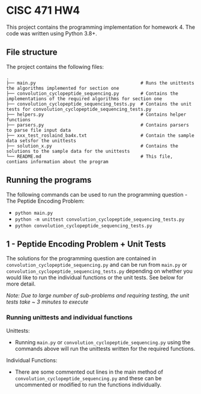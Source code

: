 # CISC 471 HW4

This project contains the programming implementation for homework 4. The code was written using Python 3.8+.

## File structure

The project contains the following files:

```
.
├── main.py                                       # Runs the unittests the algorithms implemented for section one
├── convolution_cyclopeptide_sequencing.py        # Contains the implementations of the required algorithms for section one
├── convolution_cyclopeptide_sequencing_tests.py  # Contains the unit tests for convolution_cyclopeptide_sequencing_tests.py
├── helpers.py                                    # Contains helper functions
├── parsers.py                                    # Contains parsers to parse file input data
├── xxx_test_roslaind_ba4x.txt                    # Contain the sample data setsfor the unittests
├── solution_x.py                                 # Contains the solutions to the sample data for the unittests
└── README.md                                     # This file, contians information about the program
```

## Running the programs

The following commands can be used to run the programming question - The Peptide Encoding Problem:

- `python main.py`
- `python -m unittest convolution_cyclopeptide_sequencing_tests.py`
- `python convolution_cyclopeptide_sequencing_tests.py`

## 1 - Peptide Encoding Problem + Unit Tests

The solutions for the programming question are contained in `convolution_cyclopeptide_sequencing.py` and can be run from `main.py` or 
`convolution_cyclopeptide_sequencing_tests.py` depending on whether you would like to run the individual functions or the unit tests. See below for more detail.

*Note: Due to large number of sub-problems and requiring testing, the unit tests take ~ 3 minutes to execute*

### Running unittests and individual functions

Unittests:
- Running `main.py` or `convolution_cyclopeptide_sequencing.py` using the commands above will run the unittests written for the
required functions.

Individual Functions:
- There are some commented out lines in the main method of `convolution_cyclopeptide_sequencing.py` and these can be uncommented or
modified to run the functions individually.
